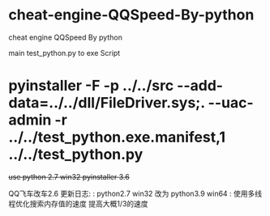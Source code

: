 # cheat-engine-QQSpeed-By-python
cheat engine QQSpeed By python 

main  test_python.py
to exe Script
# pyinstaller -F -p ../../src --add-data=../../dll/FileDriver.sys;. --uac-admin -r ../../test_python.exe.manifest,1 ../../test_python.py

~~use python 2.7 win32 pyinstaller 3.6~~

QQ飞车改车2.6 更新日志: 
 : python2.7 win32 改为 python3.9 win64
 : 使用多线程优化搜索内存值的速度 提高大概1/3的速度
